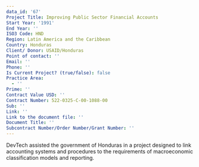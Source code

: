 ```yaml
---
data_id: '67'
Project Title: Improving Public Sector Financial Accounts
Start Year: '1991'
End Year: ''
ISO3 Code: HND
Region: Latin America and the Caribbean
Country: Honduras
Client/ Donor: USAID/Honduras
Point of contact: ''
Email: ''
Phone: ''
Is Current Project? (true/false): false
Practice Area:
  - ''
Prime: ''
Contract Value USD: ''
Contract Number: 522-0325-C-00-1088-00
Sub: ''
Link: ''
Link to the document file: ''
Document Title: ''
Subcontract Number/Order Number/Grant Number: ''
---
```


DevTech assisted the government of Honduras in a project designed to link accounting systems and procedures to the requirements of macroeconomic classification models and reporting.